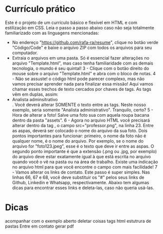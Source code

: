# Currículo prático

Este é o projeto de um currículo básico e flexível em HTML e com estilização em CSS. Leia o passo a passo abaixo caso não seja totalmente familiarizado com as linguagens mencionadas:

- No endereço "https://github.com/rafa-ra/resume", clique no botão verde "Código/Code" e baixe o arquivo ZIP com todos os arquivos para seu computador.
- Extraia o arquivos em uma pasta. Só é essencial fazer alterações no arquivo "Template.html", mas caso tenha familiaridade com as demais tecnologia, o mundo é seu quintal!
3 - Clique com o botão direito do mouse sobre o arquivo "Template.html" e abra com o bloco de notas.
4 - Não se assuste! o código html pode parecer complexo, mas não vamos precisar aprender nada para finalizar essa missão! Aqui vamos chamar esses trechos de texto cercados por chaves de tags. As tags vêm em duplas, assim: <li>Analista adminsitrativo</li>. Você deverá alterar SOMENTE o texto entre as tags. Neste nosso exemplo, seria somente "Analista administrativo". Tranquilo, certo?
5 - Hora de alterar a foto! Salve uma foto sua com aquela roupa bacana dentro da pasta "assets". 
6 - Agora no arquivo HTML você precisará alterar dentro da tag <img>, o campo src="professor.png", na linha 23. Entre as aspas, deverá ser colocado o nome do arquivo da sua foto. Dois pontos importantes para funcionar: primeiro, o nome da foto não é qualquer nome, é o nome do arquivo. Por exemplo, se o nome do arquivo for "foto123.jpeg", esse é o texto que deve ir entre as aspas. O segundo ponto importante é que a extensão (.png ou .jpg, por exemplo) do arquivo deve estar exatamente igual à que está escrita no arquivo quando você o vê na pasta ou na área de trabalho. Existe uma indicação no arquivo html para que você encontre o campo com mais facilidade!
7 - Vamos alterar os links de contato. Este passo é super simples. Nas linhas 66, 67 e 68, você deve substituir os "#" pelos seus links de Github, Linkedin e Whatsapp, respectivamente. Abaixo tem algumas dicas para encontrar esses links e deleta-las, caso não queria usá-las.

# Dicas

acompanhar com o exemplo aberto
deletar coisas
tags html
estutrura de pastas
Entre em contato
gerar pdf
